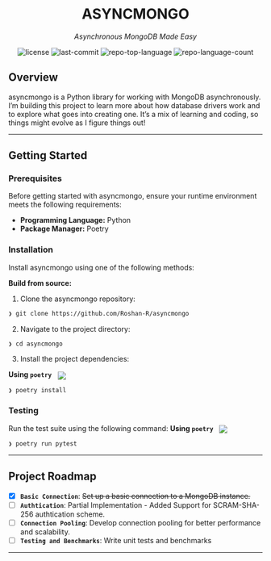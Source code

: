 <p align="center"><h1 align="center">ASYNCMONGO</h1></p>
<p align="center">
	<em>Asynchronous MongoDB Made Easy</em>
</p>
<p align="center">
	<img src="https://img.shields.io/github/license/Roshan-R/asyncmongo?style=default&logo=opensourceinitiative&logoColor=white&color=0080ff" alt="license">
	<img src="https://img.shields.io/github/last-commit/Roshan-R/asyncmongo?style=default&logo=git&logoColor=white&color=0080ff" alt="last-commit">
	<img src="https://img.shields.io/github/languages/top/Roshan-R/asyncmongo?style=default&color=0080ff" alt="repo-top-language">
	<img src="https://img.shields.io/github/languages/count/Roshan-R/asyncmongo?style=default&color=0080ff" alt="repo-language-count">
</p>


##  Overview

asyncmongo is a Python library for working with MongoDB asynchronously. I’m building this project to learn more about how database drivers work and to explore what goes into creating one. It’s a mix of learning and coding, so things might evolve as I figure things out!

---


##  Getting Started

###  Prerequisites

Before getting started with asyncmongo, ensure your runtime environment meets the following requirements:

- **Programming Language:** Python
- **Package Manager:** Poetry


###  Installation

Install asyncmongo using one of the following methods:

**Build from source:**

1. Clone the asyncmongo repository:
```sh
❯ git clone https://github.com/Roshan-R/asyncmongo
```

2. Navigate to the project directory:
```sh
❯ cd asyncmongo
```

3. Install the project dependencies:


**Using `poetry`** &nbsp; [<img align="center" src="https://img.shields.io/endpoint?url=https://python-poetry.org/badge/v0.json" />](https://python-poetry.org/)

```sh
❯ poetry install
```



###  Testing
Run the test suite using the following command:
**Using `poetry`** &nbsp; [<img align="center" src="https://img.shields.io/endpoint?url=https://python-poetry.org/badge/v0.json" />](https://python-poetry.org/)

```sh
❯ poetry run pytest
```


---
##  Project Roadmap

- [X] **`Basic Connection`**: <strike>Set up a basic connection to a MongoDB instance.</strike>
- [ ] **`Authtication`**: Partial Implementation - Added Support for SCRAM-SHA-256 authtication scheme.
- [ ] **`Connection Pooling`**: Develop connection pooling for better performance and scalability.
- [ ] **`Testing and Benchmarks`**: Write unit tests and benchmarks
---
